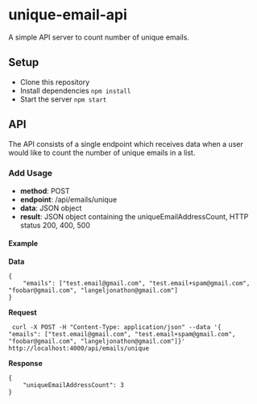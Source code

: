 # unique-email-api

A simple API server to count number of unique emails.

## Setup

  *  Clone this repository
  *  Install dependencies `npm install`
  *  Start the server `npm start`

## API

The API consists of a single endpoint which receives data when a user would like to count the number of unique emails in a list.

### Add Usage

  *  **method**: POST
  *  **endpoint**: /api/emails/unique
  *  **data**: JSON object
  *  **result**: JSON object containing the uniqueEmailAddressCount, HTTP status 200, 400, 500

#### Example

**Data**
````
{
    "emails": ["test.email@gmail.com", "test.email+spam@gmail.com", "foobar@gmail.com", "langeljonathon@gmail.com"]
}
````

**Request**

     curl -X POST -H "Content-Type: application/json" --data '{
    "emails": ["test.email@gmail.com", "test.email+spam@gmail.com", "foobar@gmail.com", "langeljonathon@gmail.com"]}' http://localhost:4000/api/emails/unique

**Response**
````
{
    "uniqueEmailAddressCount": 3
}
````